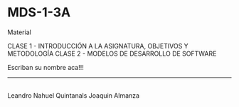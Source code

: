 # MDS-1-3A
Material

CLASE 1  - INTRODUCCIÓN A LA ASIGNATURA, OBJETIVOS Y METODOLOGÍA
CLASE 2 - MODELOS DE DESARROLLO DE SOFTWARE


Escriban su nombre aca!!!
<hr><br>
Leandro Nahuel Quintanals
Joaquin Almanza

